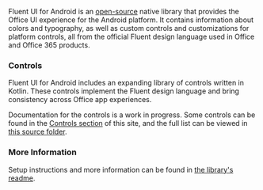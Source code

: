 Fluent UI for Android is an [open-source](https://github.com/OfficeDev/ui-fabric-android) native library that provides the Office UI experience for the Android platform. It contains information about colors and typography, as well as custom controls and customizations for platform controls, all from the official Fluent design language used in Office and Office 365 products.

### Controls

Fluent UI for Android includes an expanding library of controls written in Kotlin. These controls implement the Fluent design language and bring consistency across Office app experiences.

Documentation for the controls is a work in progress. Some controls can be found in the [Controls section](#/controls/android) of this site, and the full list can be viewed in [this source folder](https://github.com/OfficeDev/ui-fabric-android/blob/master/OfficeUIFabric/src/main/java/com/microsoft/officeuifabric).

### More Information

Setup instructions and more information can be found in [the library's readme](https://github.com/OfficeDev/ui-fabric-android#readme).
